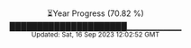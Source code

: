 <p align="center">
⏳Year Progress (70.82 %) <br>
█████████████████████▁▁▁▁▁▁▁▁▁ <br>
<sub>Updated: Sat, 16 Sep 2023 12:02:52 GMT</sub>
</p>

